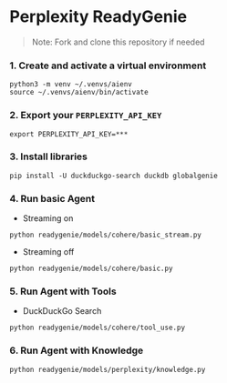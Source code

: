 # Perplexity ReadyGenie

> Note: Fork and clone this repository if needed

### 1. Create and activate a virtual environment

```shell
python3 -m venv ~/.venvs/aienv
source ~/.venvs/aienv/bin/activate
```

### 2. Export your `PERPLEXITY_API_KEY`

```shell
export PERPLEXITY_API_KEY=***
```

### 3. Install libraries

```shell
pip install -U duckduckgo-search duckdb globalgenie
```

### 4. Run basic Agent

- Streaming on

```shell
python readygenie/models/cohere/basic_stream.py
```

- Streaming off

```shell
python readygenie/models/cohere/basic.py
```

### 5. Run Agent with Tools

- DuckDuckGo Search

```shell
python readygenie/models/cohere/tool_use.py
```

### 6. Run Agent with Knowledge

```shell
python readygenie/models/perplexity/knowledge.py
```

